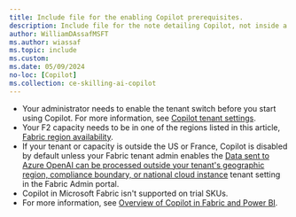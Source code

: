 ```yaml
---
title: Include file for the enabling Copilot prerequisites.
description: Include file for the note detailing Copilot, not inside a NOTE.
author: WilliamDAssafMSFT
ms.author: wiassaf
ms.topic: include
ms.custom:
ms.date: 05/09/2024
no-loc: [Copilot]
ms.collection: ce-skilling-ai-copilot
---
```


- Your administrator needs to enable the tenant switch before you start using Copilot. For more information, see [Copilot tenant settings](../admin/service-admin-portal-copilot.md).
- Your F2 capacity needs to be in one of the regions listed in this article, [Fabric region availability](../admin/region-availability.md).
- If your tenant or capacity is outside the US or France, Copilot is disabled by default unless your Fabric tenant admin enables the [Data sent to Azure OpenAI can be processed outside your tenant's geographic region, compliance boundary, or national cloud instance](/fabric/admin/service-admin-portal-copilot) tenant setting in the Fabric Admin portal.
- Copilot in Microsoft Fabric isn't supported on trial SKUs.
- For more information, see [Overview of Copilot in Fabric and Power BI](../fundamentals/copilot-fabric-overview.md).
